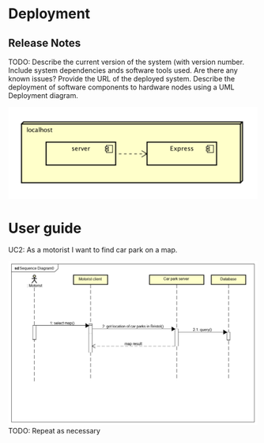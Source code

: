 # Deployment

## Release Notes
TODO: Describe the current version of the system (with version number. Include system dependencies ands software tools used.
Are there any known issues? Provide the URL of the deployed system. 
Describe the deployment of software components to hardware nodes using a UML Deployment diagram.

![Insert Deployment diagram here](images/deployment.png)

# User guide

UC2: As a motorist I want to find car park on a map.

![Insert screenshots here](images/Sequence-Diagram-UC2.PNG)
TODO: Repeat as necessary
